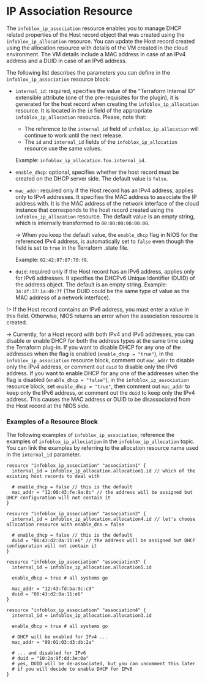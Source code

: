 # IP Association Resource

The `infoblox_ip_association` resource enables you to manage DHCP related properties of the Host record object that was created
using the `infoblox_ip_allocation` resource. You can update the Host record created using the allocation resource with
details of the VM created in the cloud environment. The VM details include a MAC address in case of an IPv4 address and
a DUID in case of an IPv6 address.

The following list describes the parameters you can define in the `infoblox_ip_association` resource block:

* `internal_id`: required, specifies the value of the "Terraform Internal ID" extensible attribute (one of the pre-requisites for the plugin),
  it is generated for the host record when creating the `infoblox_ip_allocation` resource.
  It is located in the `id` field of the appropriate `infoblox_ip_allocation` resource. Please, note that:

  * The reference to the `internal_id` field of `infoblox_ip_allocation` will continue to work until the next release.
  * The `id` and `internal_id` fields of the `infoblox_ip_allocation` resource use the same values.

  Example: `infoblox_ip_allocation.foo.internal_id`.

* `enable_dhcp`: optional, specifies whether the host record must be created on the DHCP server side. The default value is `false`.
* `mac_addr`: required only if the Host record has an IPv4 address, applies only to IPv4 addresses.
  It specifies the MAC address to associate the IP address with. It is the MAC address of the network interface of the cloud instance that
  corresponds to the host record created using the `infoblox_ip_allocation` resource.
  The default value is an empty string, which is internally transformed to `00:00:00:00:00:00`.

  -> When you keep the default value, the `enable_dhcp` flag in NIOS for the referenced IPv4 address, is automatically set to `false` even though the field is set to `true` in the Terraform .state file.

  Example: `02:42:97:87:70:f9`.

* `duid`: required only if the Host record has an IPv6 address, applies only for IPv6 addresses. 
  It specifies the DHCPv6 Unique Identifier (DUID) of the address object.
  The default is an empty string. Example: `34:df:37:1a:d9:7f`
  (The DUID could be the same type of value as the MAC address of a network interface).

!> If the Host record contains an IPv6 address, you must enter a value in this field. Otherwise, NIOS returns an error when the association resource is created.

-> Currently, for a Host record with both IPv4 and IPv6 addresses, you can disable or enable DHCP for both the address types at the same time
   using the Terraform plug-in. If you want to disable DHCP for any one of the addresses when the flag is enabled (`enable_dhcp = "true"`),
   in the `infoblox_ip_association` resource block, comment out `mac_addr` to disable only the IPv4 address, or comment out `duid` to disable only
   the IPv6 address. If you want to enable DHCP for any one of the addresses when the flag is disabled (`enable_dhcp = "false"`),
   in the `infoblox_ip_association` resource block, set `enable_dhcp = "true"`, then comment out `mac_addr` to keep only the IPv6 address,
   or comment out the `duid` to keep only the IPv4 address. This causes the MAC address or
   DUID to be disassociated from the Host record at the NIOS side.

### Examples of a Resource Block

The following examples of `infoblox_ip_association`, reference the examples of
`infoblox_ip_allociation` in the `infoblox_ip_allocation` topic. You can link the examples by referring to the
allocation resource name used in the `internal_id` parameter.

```hcl
resource "infoblox_ip_association" "association1" {
  internal_id = infoblox_ip_allocation.allocation1.id // which of the existing host records to deal with

  # enable_dhcp = false // this is the default
  mac_addr = "12:00:43:fe:9a:8c" // the address will be assigned but DHCP configuration will not contain it
}

resource "infoblox_ip_association" "association2" {
  internal_id = infoblox_ip_allocation.allocation4.id // let's choose allocation resource with enable_dns = false

  # enable_dhcp = false // this is the default
  duid = "00:43:d2:0a:11:e6" // the address will be assigned but DHCP configuration will not contain it
}

resource "infoblox_ip_association" "association3" {
  internal_id = infoblox_ip_allocation.allocation5.id

  enable_dhcp = true # all systems go

  mac_addr = "12:43:fd:ba:9c:c9"
  duid = "00:43:d2:0a:11:e6"
}

resource "infoblox_ip_association" "association4" {
  internal_id = infoblox_ip_allocation.allocation3.id

  enable_dhcp = true # all systems go

  # DHCP will be enabled for IPv4 ...
  mac_addr = "09:01:03:d3:db:2a"

  # ... and disabled for IPv6
  # duid = "10:2a:9f:dd:3e:0a"
  # yes, DUID will be de-associated, but you can uncomment this later
  # if you will decide to enable DHCP for IPv6
}
```
